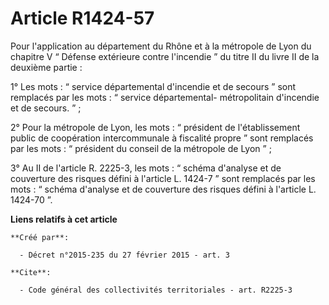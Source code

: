 # Article R1424-57

Pour l'application au département du Rhône et à la métropole de Lyon du chapitre V “ Défense extérieure contre l'incendie ”
du titre II du livre II de la deuxième partie : 

1° Les mots : “ service départemental d'incendie et de secours ” sont remplacés par les mots : “ service départemental-
métropolitain d'incendie et de secours. ” ; 

2° Pour la métropole de Lyon, les mots : “ président de l'établissement public de coopération intercommunale à fiscalité
propre ” sont remplacés par les mots : “ président du conseil de la métropole de Lyon ” ; 

3° Au II de l'article R. 2225-3, les mots : “ schéma d'analyse et de couverture des risques défini à l'article L. 1424-7 ”
sont remplacés par les mots : “ schéma d'analyse et de couverture des risques défini à l'article L. 1424-70 ”.

**Liens relatifs à cet article**

	**Créé par**:

	  - Décret n°2015-235 du 27 février 2015 - art. 3

	**Cite**:

	  - Code général des collectivités territoriales - art. R2225-3
